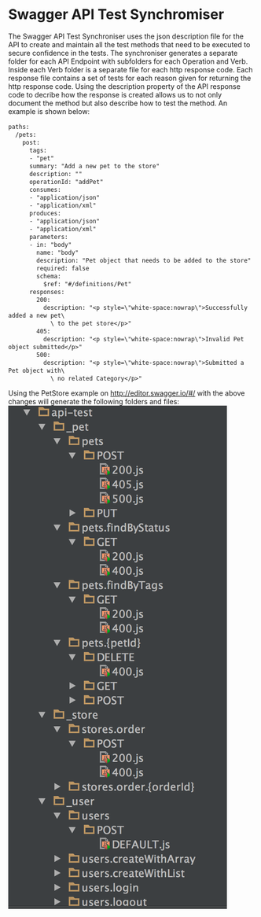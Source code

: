Swagger API Test Synchromiser
=============================

The Swagger API Test Synchroniser uses the json description file for the API to create and maintain
all the test methods that need to be executed to secure confidence in the tests.
The synchroniser generates a separate folder for each API Endpoint with subfolders for each Operation
and Verb.  Inside each Verb folder is a separate file for each http response code.  Each response file
contains a set of tests for each reason given for returning the http response code.
Using the description property of the API response code to decribe how the response is created
allows us to not only document the method but also describe how to test the method.  An example is shown below:

    paths:
      /pets:
        post:
          tags:
          - "pet"
          summary: "Add a new pet to the store"
          description: ""
          operationId: "addPet"
          consumes:
          - "application/json"
          - "application/xml"
          produces:
          - "application/json"
          - "application/xml"
          parameters:
          - in: "body"
            name: "body"
            description: "Pet object that needs to be added to the store"
            required: false
            schema:
              $ref: "#/definitions/Pet"
          responses:
            200:
              description: "<p style=\"white-space:nowrap\">Successfully added a new pet\
                \ to the pet store</p>"
            405:
              description: "<p style=\"white-space:nowrap\">Invalid Pet object submitted</p>"
            500:
              description: "<p style=\"white-space:nowrap\">Submitted a Pet object with\
                \ no related Category</p>"


Using the PetStore example on http://editor.swagger.io/#/ with the above changes will generate the following 
folders and files:
![Swagger Synch](https://github.com/philipbeadle/swagger-synch/blob/master/tests/specs/images/folderFilesSynched.png)
